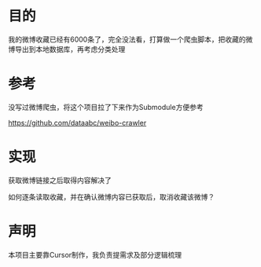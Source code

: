 # 目的
我的微博收藏已经有6000条了，完全没法看，打算做一个爬虫脚本，把收藏的微博导出到本地数据库，再考虑分类处理

# 参考
没写过微博爬虫，将这个项目拉了下来作为Submodule方便参考

https://github.com/dataabc/weibo-crawler

# 实现
获取微博链接之后取得内容解决了

如何逐条读取收藏，并在确认微博内容已获取后，取消收藏该微博？

# 声明
本项目主要靠Cursor制作，我负责提需求及部分逻辑梳理
